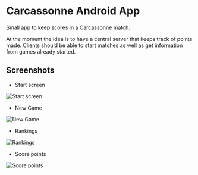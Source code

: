 # Carcassonne Android App
Small app to keep scores in a [Carcassonne](https://en.wikipedia.org/wiki/Carcassonne_(board_game)) match.

At the moment the idea is to have a central server that keeps track of points made. Clients should be able to start matches as well as get information from games already started.

## Screenshots
- Start screen

![Start screen](http://i.imgur.com/JNJ9w4s.png)

- New Game

![New Game](http://i.imgur.com/8yEYuJN.png)

- Rankings

![Rankings](http://i.imgur.com/iepP3tO.png)

- Score points

![Score points](http://i.imgur.com/WWQVFXf.png)

